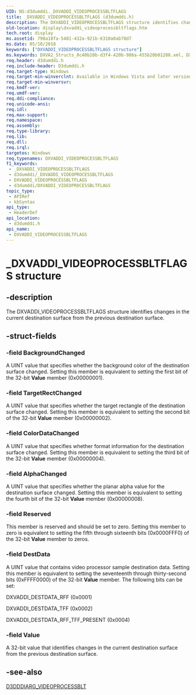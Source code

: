 ```yaml
---
UID: NS:d3dumddi._DXVADDI_VIDEOPROCESSBLTFLAGS
title: _DXVADDI_VIDEOPROCESSBLTFLAGS (d3dumddi.h)
description: The DXVADDI_VIDEOPROCESSBLTFLAGS structure identifies changes in the current destination surface from the previous destination surface.
old-location: display\dxvaddi_videoprocessbltflags.htm
tech.root: display
ms.assetid: 790a18fa-5481-432a-921b-6310a0ab78d7
ms.date: 05/10/2018
keywords: ["DXVADDI_VIDEOPROCESSBLTFLAGS structure"]
ms.keywords: DXVA2_Structs_8c40b10b-d3f4-420b-986a-455b20b01288.xml, DXVADDI_VIDEOPROCESSBLTFLAGS, DXVADDI_VIDEOPROCESSBLTFLAGS structure [Display Devices], _DXVADDI_VIDEOPROCESSBLTFLAGS, d3dumddi/DXVADDI_VIDEOPROCESSBLTFLAGS, display.dxvaddi_videoprocessbltflags
req.header: d3dumddi.h
req.include-header: D3dumddi.h
req.target-type: Windows
req.target-min-winverclnt: Available in Windows Vista and later versions of the Windows operating systems.
req.target-min-winversvr: 
req.kmdf-ver: 
req.umdf-ver: 
req.ddi-compliance: 
req.unicode-ansi: 
req.idl: 
req.max-support: 
req.namespace: 
req.assembly: 
req.type-library: 
req.lib: 
req.dll: 
req.irql: 
targetos: Windows
req.typenames: DXVADDI_VIDEOPROCESSBLTFLAGS
f1_keywords:
 - _DXVADDI_VIDEOPROCESSBLTFLAGS
 - d3dumddi/_DXVADDI_VIDEOPROCESSBLTFLAGS
 - DXVADDI_VIDEOPROCESSBLTFLAGS
 - d3dumddi/DXVADDI_VIDEOPROCESSBLTFLAGS
topic_type:
 - APIRef
 - kbSyntax
api_type:
 - HeaderDef
api_location:
 - d3dumddi.h
api_name:
 - DXVADDI_VIDEOPROCESSBLTFLAGS
---
```


# _DXVADDI_VIDEOPROCESSBLTFLAGS structure


## -description

The DXVADDI_VIDEOPROCESSBLTFLAGS structure identifies changes in the current destination surface from the previous destination surface.

## -struct-fields

### -field BackgroundChanged

A UINT value that specifies whether the background color of the destination surface changed. Setting this member is equivalent to setting the first bit of the 32-bit <b>Value</b> member (0x00000001).

### -field TargetRectChanged

A UINT value that specifies whether the target rectangle of the destination surface changed. Setting this member is equivalent to setting the second bit of the 32-bit <b>Value</b> member (0x00000002).

### -field ColorDataChanged

A UINT value that specifies whether format information for the destination surface changed. Setting this member is equivalent to setting the third bit of the 32-bit <b>Value</b> member (0x00000004).

### -field AlphaChanged

A UINT value that specifies whether the planar alpha value for the destination surface changed. Setting this member is equivalent to setting the fourth bit of the 32-bit <b>Value</b> member (0x00000008).

### -field Reserved

This member is reserved and should be set to zero. Setting this member to zero is equivalent to setting the fifth through sixteenth bits (0x0000FFF0) of the 32-bit <b>Value</b> member to zeros.

### -field DestData

A UINT value that contains video processor sample destination data. Setting this member is equivalent to setting the seventeenth through thirty-second bits (0xFFFF0000) of the 32-bit <b>Value</b> member. The following bits can be set:

DXVADDI_DESTDATA_RFF (0x0001)

DXVADDI_DESTDATA_TFF (0x0002)

DXVADDI_DESTDATA_RFF_TFF_PRESENT (0x0004)

### -field Value

A 32-bit value that identifies changes in the current destination surface from the previous destination surface.

## -see-also

<a href="/windows-hardware/drivers/ddi/d3dumddi/ns-d3dumddi-_d3dddiarg_videoprocessblt">D3DDDIARG_VIDEOPROCESSBLT</a>